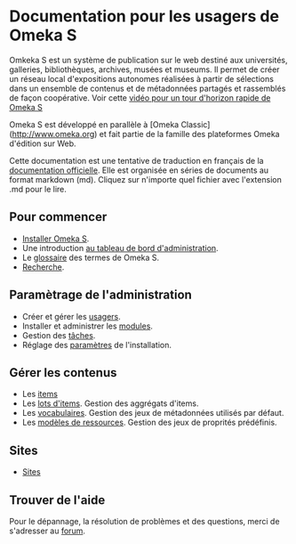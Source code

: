 # Documentation pour les usagers de Omeka S

Omkeka S est un système de publication sur le web destiné aux universités, galleries, bibliothèques, archives, musées et museums. Il permet de créer un réseau local d'expositions autonomes réalisées à partir de sélections dans un ensemble de contenus et de métadonnées partagés et rassemblés de façon coopérative. Voir cette [vidéo pour un tour d'horizon rapide de Omeka S](https://vimeo.com/188656162)

Omeka S est développé en parallèle à [Omeka Classic] (http://www.omeka.org) et fait partie de la famille des plateformes Omeka d'édition sur Web.

Cette documentation est une tentative de traduction en français de la [documentation officielle](https://github.com/omeka/omeka-s-enduser). Elle est organisée en séries de documents au format markdown (md). Cliquez sur n'importe quel fichier avec l'extension .md pour le lire.

## Pour commencer  
* [Installer Omeka S](/Install.md).
* Une introduction [au tableau de bord d'administration](/admin-dashboard.md).
* Le [glossaire](/glossary.md) des termes de Omeka S.
* [Recherche](/search.md).

## Paramètrage de l'administration
* Créer et gérer les [usagers](/users.md).
* Installer et administrer les [modules](modules/modules.md).
* Gestion des [tâches](jobs.md).
* Réglage des [paramètres](settings.md) de l'installation.

## Gérer les contenus
* Les [items](/content/items.md)
* Les [lots d'items](/content/item-sets.md). Gestion des aggrégats d'items. 
* Les [vocabulaires](/content/vocabularies.md). Gestion des jeux de métadonnées utilisés par défaut.
* Les [modèles de ressources](/content/resource-template.md). Gestion des jeux de proprités prédéfinis. 

## Sites
* [Sites](/sites/sites.md)

## Trouver de l'aide
Pour le dépannage, la résolution de problèmes et des questions, merci de s'adresser au [forum](https://forum.omeka.org/c/omeka-s).
